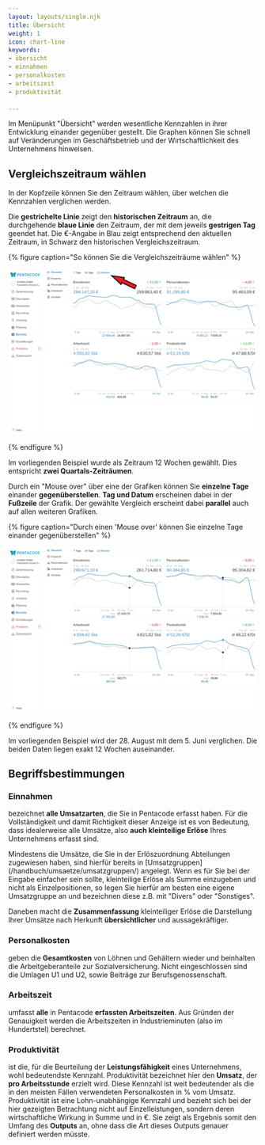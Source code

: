 ```yaml
---
layout: layouts/single.njk
title: Übersicht
weight: 1
icon: chart-line
keywords:
- übersicht
- einnahmen
- personalkosten
- arbeitszeit
- produktivität

---
```

Im Menüpunkt "Übersicht" werden wesentliche Kennzahlen in ihrer Entwicklung einander gegenüber gestellt.
Die Graphen können Sie schnell auf Veränderungen im Geschäftsbetrieb und der Wirtschaftlichkeit des Unternehmens hinweisen.

## Vergleichszeitraum wählen

In der Kopfzeile können Sie den Zeitraum wählen, über welchen die Kennzahlen verglichen werden.

Die **gestrichelte Linie** zeigt den **historischen Zeitraum** an, die durchgehende **blaue Linie** den Zeitraum, der mit dem jeweils **gestrigen Tag** geendet hat. Die €-Angabe in Blau zeigt entsprechend den aktuellen Zeitraum, in Schwarz den historischen Vergleichszeitraum.

{% figure caption="So können Sie die Vergleichszeiträume wählen" %}

<img src="uebersicht_zeitraum.webp"/>

{% endfigure %}

Im vorliegenden Beispiel wurde als Zeitraum 12 Wochen gewählt. Dies entspricht **zwei Quartals-Zeiträumen**.

Durch ein "Mouse over" über eine der Grafiken können Sie **einzelne Tage** einander **gegenüberstellen**.  **Tag und Datum** erscheinen dabei in der **Fußzeile** der Grafik. Der gewählte Vergleich erscheint dabei **parallel** auch auf allen weiteren Grafiken.

{% figure caption="Durch einen 'Mouse over' können Sie einzelne Tage einander gegenüberstellen" %}

<img src="uebersicht_zeitpunkt.webp"/>

{% endfigure %}

Im vorliegenden Beispiel wird der 28. August mit dem 5. Juni verglichen. Die beiden Daten liegen exakt 12 Wochen auseinander.

## Begriffsbestimmungen

### Einnahmen

bezeichnet **alle Umsatzarten**, die Sie in Pentacode erfasst haben. Für die Vollständigkeit und damit Richtigkeit dieser Anzeige ist es von Bedeutung, dass idealerweise alle Umsätze, also **auch kleinteilige Erlöse** Ihres Unternehmens erfasst sind.

Mindestens die Umsätze, die Sie in der Erlöszuordnung Abteilungen zugewiesen haben, sind hierfür bereits in [Umsatzgruppen]\(/handbuch/umsaetze/umsatzgruppen/) angelegt. Wenn es für Sie bei der Eingabe einfacher sein sollte, kleinteilige Erlöse als Summe einzugeben und nicht als Einzelpositionen, so legen Sie hierfür am besten eine eigene Umsatzgruppe an und bezeichnen diese z.B. mit "Divers" oder "Sonstiges".

Daneben macht die **Zusammenfassung** kleinteiliger Erlöse die Darstellung Ihrer Umsätze nach Herkunft **übersichtlicher** und aussagekräftiger.

### Personalkosten

geben die **Gesamtkosten** von Löhnen und Gehältern wieder und beinhalten die Arbeitgeberanteile zur Sozialversicherung. Nicht eingeschlossen sind die Umlagen U1 und U2, sowie Beiträge zur Berufsgenossenschaft.

### Arbeitszeit

umfasst **alle** in Pentacode **erfassten Arbeitszeiten**. Aus Gründen der Genauigkeit werden die Arbeitszeiten in Industrieminuten (also im Hundertstel) berechnet.

### Produktivität

ist die, für die Beurteilung der **Leistungsfähigkeit** eines Unternehmens, wohl bedeutendste Kennzahl. Produktivität bezeichnet hier den **Umsatz**, der **pro Arbeitsstunde** erzielt wird. Diese Kennzahl ist weit bedeutender als die in den meisten Fällen verwendeten Personalkosten in % vom Umsatz. Produktivität ist eine Lohn-unabhängige Kennzahl und bezieht sich bei der hier gezeigten Betrachtung nicht auf Einzelleistungen, sondern deren wirtschaftliche Wirkung in Summe und in €. Sie zeigt als Ergebnis somit den Umfang des **Outputs** an, ohne dass die Art dieses Outputs genauer definiert werden müsste.
